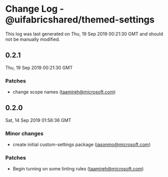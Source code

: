 # Change Log - @uifabricshared/themed-settings

This log was last generated on Thu, 19 Sep 2019 00:21:30 GMT and should not be manually modified.

## 0.2.1
Thu, 19 Sep 2019 00:21:30 GMT

### Patches

- change scope names (taamireh@microsoft.com)
## 0.2.0
Sat, 14 Sep 2019 01:56:36 GMT

### Minor changes

- create initial custom-settings package (jasonmo@microsoft.com)
### Patches

- Begin turning on some linting rules (taamireh@microsoft.com)